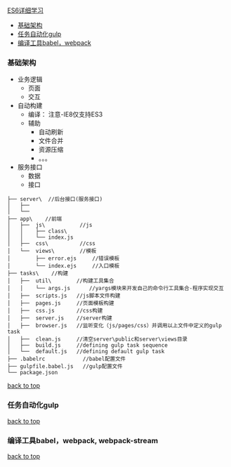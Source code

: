 [ES6详细学习](#top)

- [基础架构](#基础架构)
- [任务自动化gulp](#任务自动化gulp)
- [编译工具babel，webpack](#编译工具babel)

<h3 id="基础架构">基础架构</h3>

- 业务逻辑
  - 页面
  - 交互
- 自动构建
  - 编译： 注意-IE8仅支持ES3
  - 辅助
    - 自动刷新
    - 文件合并
    - 资源压缩
    - 。。。
- 服务接口
  - 数据
  - 接口

```
├── server\  //后台接口(服务接口)
│   ├── 
│   └── 
├── app\    //前端
│   ├──  js\           //js
│   │    ├── class\
│   │    └── index.js      
│   ├──  css\          //css
│   └──  views\        //模板
│        ├── error.ejs     //错误模板
│        └── index.ejs     //入口模板
├── tasks\    //构建
│   ├──  util\        //构建工具集合
│   │    └── args.js      //yargs模块来开发自己的命令行工具集合-程序实现交互
│   ├──  scripts.js   //js脚本文件构建
│   ├──  pages.js     //页面模板构建
│   ├──  css.js       //css构建
│   ├──  server.js    //server构建
│   ├──  browser.js   //监听变化（js/pages/css）并调用以上文件中定义的gulp task
│   ├──  clean.js     //清空server\public和server\views目录
│   ├──  build.js     //defining gulp task sequence
│   └──  default.js   //defining default gulp task
├── .babelrc            //babel配置文件
├── gulpfile.babel.js   //gulp配置文件
└── package.json
```

[back to top](#top)

<h3 id="任务自动化gulp">任务自动化gulp</h3>



[back to top](#top)

<h3 id="编译工具babel">编译工具babel，webpack, webpack-stream</h3>

[back to top](#top)
